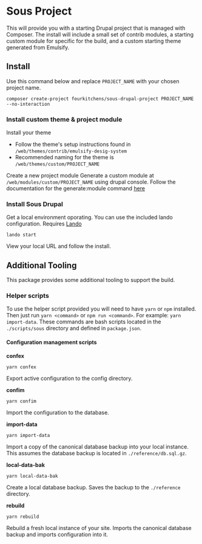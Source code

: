 # Sous Project

This will provide you with a starting Drupal project that is managed with Composer. The install will include a small set of contrib modules, a starting custom module for specific for the build, and a custom starting theme generated from Emulsify.


## Install

Use this command below and replace `PROJECT_NAME` with your chosen project name.

```
composer create-project fourkitchens/sous-drupal-project PROJECT_NAME --no-interaction

```

### Install custom theme & project module

Install your theme
- Follow the theme's setup instructions found in `/web/themes/contrib/emulsify-desig-system`
- Recommended naming for the theme is `/web/themes/custom/PROJECT_NAME`

Create a new project module
Generate a custom module at `/web/modules/custom/PROJECT_NAME` using drupal console.
Follow the documentation for the generate:module command [here](https://hechoendrupal.gitbooks.io/drupal-console/en/commands/generate-module.html)


### Install Sous Drupal

Get a local environment oporating. You can use the included lando configuration. Requires [Lando](https://docs.lando.dev/basics/installation.html#system-requirements)

```
lando start
```

View your local URL and follow the install.


## Additional Tooling

This package provides some additional tooling to support the build.

### Helper scripts

To use the helper script provided you will need to have `yarn` or `npm` installed. Then just run `yarn <command>` or `npm run <command>`. For example: `yarn import-data`. These commands are bash scripts located in the `./scripts/sous` directory and defined in `package.json`.

#### Configuration management scripts

**confex**

```
yarn confex
```

Export active configuration to the config directory.

**confim**

```
yarn confim
```

Import the configuration to the database.

**import-data**

```
yarn import-data
```

Import a copy of the canonical database backup into your local instance. This assumes the database backup is located in `./reference/db.sql.gz`.

**local-data-bak**

```
yarn local-data-bak
```

Create a local database backup. Saves the backup to the `./reference` directory.

**rebuild**

```
yarn rebuild
```

Rebuild a fresh local instance of your site. Imports the canonical database backup and imports configuration into it.
